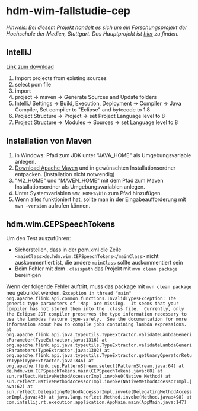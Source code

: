 # hdm-wim-fallstudie-cep

*Hinweis: Bei diesem Projekt handelt es sich um ein Forschungsprojekt der Hochschule der Medien, Stuttgart.*
*Das Hauptprojekt ist [hier](https://github.com/Purii/hdm-wim-fallstudie-cep) zu finden.*

## IntelliJ
[Link zum download](https://www.jetbrains.com/idea/)

1. Import projects from existing sources
2. select pom file
3. import
4. project -> maven -> Generate Sources and Update folders
5. IntelliJ Settings -> Build, Execution, Deployment -> Compiler -> Java Compiler, Set compiler to "Eclipse" and bytecode to 1.8
6. Project Structure -> Project -> set Project Language level to 8
7. Project Structure -> Modules -> Sources -> set Language level to 8

## Installation von Maven
 1. in Windows: Pfad zum JDK unter "JAVA_HOME" als Umgebungsvariable anlegen.
 2. [Download Apache Maven](http://maven.apache.org/download.cgi) und in gewünschten Installationsordner entpacken. (Installation nicht notwendig)
 3. "M2_HOME" und "MAVEN_HOME" mit dem Pfad zum Maven Installationsordner als Umgebungsvariablen anlegen.
 4. Unter Systemvariablen `%M2_HOME%\bin` zum Pfad hinzufügen.
 5. Wenn alles funktioniert hat, sollte man in der Eingabeaufforderung mit `mvn -version` aufrufen können.
 
 

## hdm.wim.CEPSpeechTokens 
 Um den Test auszuführen:
 - Sicherstellen, dass in der pom.xml die Zeile `<mainClass>de.hdm.wim.CEPSpeechTokens</mainClass>` nicht auskommentiert ist, die andere `mainClass` sollte auskommentiert sein
 - Beim Fehler mit dem `.classpath` das Projekt mit `mvn clean package` bereinigen
 
Wenn der folgende Fehler auftritt, muss das package  mit `mvn clean package` neu gebuildet werden.
`Exception in thread "main" org.apache.flink.api.common.functions.InvalidTypesException: The generic type parameters of 'Map' are missing. 
It seems that your compiler has not stored them into the .class file. 
Currently, only the Eclipse JDT compiler preserves the type information necessary to use the lambdas feature type-safely. 
See the documentation for more information about how to compile jobs containing lambda expressions.
	at org.apache.flink.api.java.typeutils.TypeExtractor.validateLambdaGenericParameter(TypeExtractor.java:1316)
	at org.apache.flink.api.java.typeutils.TypeExtractor.validateLambdaGenericParameters(TypeExtractor.java:1302)
	at org.apache.flink.api.java.typeutils.TypeExtractor.getUnaryOperatorReturnType(TypeExtractor.java:346)
	at org.apache.flink.cep.PatternStream.select(PatternStream.java:64)
	at de.hdm.wim.CEPSpeechTokens.main(CEPSpeechTokens.java:68)
	at sun.reflect.NativeMethodAccessorImpl.invoke0(Native Method)
	at sun.reflect.NativeMethodAccessorImpl.invoke(NativeMethodAccessorImpl.java:62)
	at sun.reflect.DelegatingMethodAccessorImpl.invoke(DelegatingMethodAccessorImpl.java:43)
	at java.lang.reflect.Method.invoke(Method.java:498)
	at com.intellij.rt.execution.application.AppMain.main(AppMain.java:147)`
 

